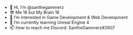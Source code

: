 - 👋 Hi, I’m @santhegammerz
- 😎 Me 16 but My Brain 18
- 👀 I’m interested in Game Development & Web Development
- 🌱 I’m currently learning Unreal Engine 4
- 📫 How to reach me Discord: SantheGammerz#2607

<!---
santhegammerz/santhegammerz is a ✨ special ✨ repository because its `README.md` (this file) appears on your GitHub profile.
You can click the Preview link to take a look at your changes.
--->
